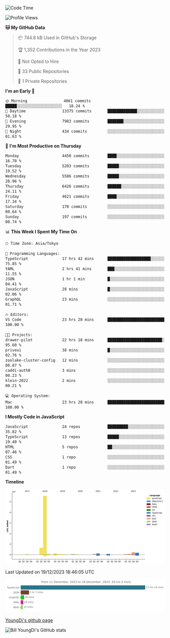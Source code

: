 <!--START_SECTION:waka-->
![Code Time](http://img.shields.io/badge/Code%20Time-255%20hrs%2045%20mins-blue)

![Profile Views](http://img.shields.io/badge/Profile%20Views-0-blue)

**🐱 My GitHub Data** 

> 📦 744.8 kB Used in GitHub's Storage 
 > 
> 🏆 1,352 Contributions in the Year 2023
 > 
> 🚫 Not Opted to Hire
 > 
> 📜 33 Public Repositories 
 > 
> 🔑 1 Private Repositories 
 > 
**I'm an Early 🐤** 

```text
🌞 Morning                4861 commits        █████░░░░░░░░░░░░░░░░░░░░   18.24 % 
🌆 Daytime                13375 commits       █████████████░░░░░░░░░░░░   50.18 % 
🌃 Evening                7983 commits        ███████░░░░░░░░░░░░░░░░░░   29.95 % 
🌙 Night                  434 commits         ░░░░░░░░░░░░░░░░░░░░░░░░░   01.63 % 
```
📅 **I'm Most Productive on Thursday** 

```text
Monday                   4450 commits        ████░░░░░░░░░░░░░░░░░░░░░   16.70 % 
Tuesday                  5203 commits        █████░░░░░░░░░░░░░░░░░░░░   19.52 % 
Wednesday                5586 commits        █████░░░░░░░░░░░░░░░░░░░░   20.96 % 
Thursday                 6426 commits        ██████░░░░░░░░░░░░░░░░░░░   24.11 % 
Friday                   4621 commits        ████░░░░░░░░░░░░░░░░░░░░░   17.34 % 
Saturday                 170 commits         ░░░░░░░░░░░░░░░░░░░░░░░░░   00.64 % 
Sunday                   197 commits         ░░░░░░░░░░░░░░░░░░░░░░░░░   00.74 % 
```


📊 **This Week I Spent My Time On** 

```text
🕑︎ Time Zone: Asia/Tokyo

💬 Programming Languages: 
TypeScript               17 hrs 42 mins      ███████████████████░░░░░░   75.85 % 
YAML                     2 hrs 41 mins       ███░░░░░░░░░░░░░░░░░░░░░░   11.55 % 
JSON                     1 hr 1 min          █░░░░░░░░░░░░░░░░░░░░░░░░   04.41 % 
JavaScript               28 mins             █░░░░░░░░░░░░░░░░░░░░░░░░   02.06 % 
GraphQL                  23 mins             ░░░░░░░░░░░░░░░░░░░░░░░░░   01.71 % 

🔥 Editors: 
VS Code                  23 hrs 20 mins      █████████████████████████   100.00 % 

🐱‍💻 Projects: 
drawer-pilot             22 hrs 18 mins      ████████████████████████░   95.60 % 
priveui                  38 mins             █░░░░░░░░░░░░░░░░░░░░░░░░   02.76 % 
zoolake-cluster-config   12 mins             ░░░░░░░░░░░░░░░░░░░░░░░░░   00.87 % 
caddi-auth0              3 mins              ░░░░░░░░░░░░░░░░░░░░░░░░░   00.23 % 
klein-2022               2 mins              ░░░░░░░░░░░░░░░░░░░░░░░░░   00.21 % 

💻 Operating System: 
Mac                      23 hrs 20 mins      █████████████████████████   100.00 % 
```

**I Mostly Code in JavaScript** 

```text
JavaScript               24 repos            █████████░░░░░░░░░░░░░░░░   35.82 % 
TypeScript               13 repos            █████░░░░░░░░░░░░░░░░░░░░   19.40 % 
HTML                     5 repos             ██░░░░░░░░░░░░░░░░░░░░░░░   07.46 % 
CSS                      1 repo              ░░░░░░░░░░░░░░░░░░░░░░░░░   01.49 % 
Dart                     1 repo              ░░░░░░░░░░░░░░░░░░░░░░░░░   01.49 % 
```



**Timeline**

![Lines of Code chart](https://raw.githubusercontent.com/Youngdi/Youngdi/master/assets/bar_graph.png)


 Last Updated on 19/12/2023 18:46:05 UTC
<!--END_SECTION:waka-->

![wakatime](./images/stat.svg)

[YoungDi's github page](https://youngdi.github.io)

![Bill YoungDi's GitHub stats](https://github-readme-stats.vercel.app/api?username=youngdi&count_private=true&show_icons=true)
